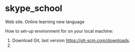 # skype_school
Web site. Online learning new language

How to set-up environment for  on your local machine:
1. Download Git, last version https://git-scm.com/downloads.
2. 
